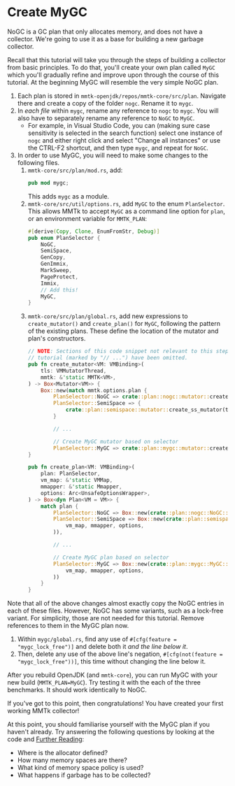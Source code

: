 # Create MyGC

NoGC is a GC plan that only allocates memory, and does not have a collector. 
We're going to use it as a base for building a new garbage collector.

Recall that this tutorial will take you through the steps of building a 
collector from basic principles. To do that, you'll create your own plan 
called `MyGC` which you'll gradually refine and improve upon through the 
course of this tutorial. At the beginning MyGC will resemble the very 
simple NoGC plan.

1. Each plan is stored in `mmtk-openjdk/repos/mmtk-core/src/plan`. Navigate 
there and create a copy of the folder `nogc`. Rename it to `mygc`.
3. In *each file* within `mygc`, rename any reference to `nogc` to `mygc`. 
You will also have to separately rename any reference to `NoGC` to `MyGC`.
   * For example, in Visual Studio Code, you can (making sure case sensitivity 
   is selected in the search function) select one instance of `nogc` and either 
   right click and select "Change all instances" or use the CTRL-F2 shortcut, 
   and then type `mygc`, and repeat for `NoGC`.
4. In order to use MyGC, you will need to make some changes to the following 
files. 
    1. `mmtk-core/src/plan/mod.rs`, add:
        ```rust
        pub mod mygc;
        ```
        This adds `mygc` as a module.
    1. `mmtk-core/src/util/options.rs`, add `MyGC` to the enum `PlanSelector`. 
    This allows MMTk to accept `MyGC` as a command line option for `plan`, 
    or an environment variable for `MMTK_PLAN`:
        ```rust
        #[derive(Copy, Clone, EnumFromStr, Debug)]
        pub enum PlanSelector {
            NoGC,
            SemiSpace,
            GenCopy,
            GenImmix,
            MarkSweep,
            PageProtect,
            Immix,
            // Add this!
            MyGC,
        }
        ```
    1. `mmtk-core/src/plan/global.rs`, add new expressions to 
    `create_mutator()` and `create_plan()` for `MyGC`, following the pattern of 
    the existing plans. These define the location of the mutator and plan's 
    constructors. 
        ```rust
        // NOTE: Sections of this code snippet not relevant to this step of the 
        // tutorial (marked by "// ...") have been omitted.
        pub fn create_mutator<VM: VMBinding>(
            tls: VMMutatorThread,
            mmtk: &'static MMTK<VM>,
        ) -> Box<Mutator<VM>> {
            Box::new(match mmtk.options.plan {
                PlanSelector::NoGC => crate::plan::nogc::mutator::create_nogc_mutator(tls, &*mmtk.get().plan),
                PlanSelector::SemiSpace => {
                    crate::plan::semispace::mutator::create_ss_mutator(tls, &*mmtk.get().plan)
                }

                // ...

                // Create MyGC mutator based on selector
                PlanSelector::MyGC => crate::plan::mygc::mutator::create_mygc_mutator(tls, &*mmtk.get().plan),    })
        }

        pub fn create_plan<VM: VMBinding>(
            plan: PlanSelector,
            vm_map: &'static VMMap,
            mmapper: &'static Mmapper,
            options: Arc<UnsafeOptionsWrapper>,
        ) -> Box<dyn Plan<VM = VM>> {
            match plan {
                PlanSelector::NoGC => Box::new(crate::plan::nogc::NoGC::new(vm_map, mmapper, options)),
                PlanSelector::SemiSpace => Box::new(crate::plan::semispace::SemiSpace::new(
                    vm_map, mmapper, options,
                )),

                // ...

                // Create MyGC plan based on selector
                PlanSelector::MyGC => Box::new(crate::plan::mygc::MyGC::new(
                    vm_map, mmapper, options,
                ))
            }
        }       
        ```
    
Note that all of the above changes almost exactly copy the NoGC entries in 
each of these files. However, NoGC has some variants, such as a lock-free 
variant. For simplicity, those are not needed for this tutorial. Remove 
references to them in the MyGC plan now. 

1. Within `mygc/global.rs`, find any use of `#[cfg(feature = "mygc_lock_free")]` 
and delete both it *and the line below it*.
2. Then, delete any use of the above line's negation, 
`#[cfg(not(feature = "mygc_lock_free"))]`, this time without changing the 
line below it.

After you rebuild OpenJDK (and `mmtk-core`), you can run MyGC with your new 
build (`MMTK_PLAN=MyGC`). Try testing it with the each of the three benchmarks. 
It should work identically to NoGC.

If you've got to this point, then congratulations! You have created your first 
working MMTk collector!


At this point, you should familiarise yourself with the MyGC plan if you 
haven't already. Try answering the following questions by looking at the code 
and [Further Reading](../further_reading.md): 

   * Where is the allocator defined?
   * How many memory spaces are there?
   * What kind of memory space policy is used?
   * What happens if garbage has to be collected?   
